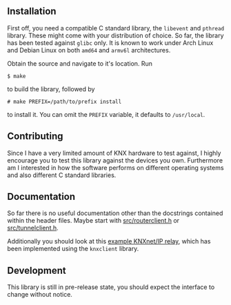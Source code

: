 ## Installation
First off, you need a compatible C standard library, the `libevent` and `pthread` library. These might come
with your distribution of choice. So far, the library has been tested against `glibc` only.
It is known to work under Arch Linux and Debian Linux on both `amd64` and `armv6l` architectures.

Obtain the source and navigate to it's location. Run

```
$ make
```

to build the library, followed by

```
# make PREFIX=/path/to/prefix install
```

to install it. You can omit the `PREFIX` variable, it defaults to `/usr/local`.


## Contributing
Since I have a very limited amount of KNX hardware to test against, I highly encourage you to test this
library against the devices you own. Furthermore am I interested in how the software performs on
different operating systems and also different C standard libraries.


## Documentation
So far there is no useful documentation other than the docstrings contained within the header files.
Maybe start with [src/routerclient.h](https://github.com/vapourismo/knxclient/blob/master/src/routerclient.h) or
[src/tunnelclient.h](https://github.com/vapourismo/knxclient/blob/master/src/tunnelclient.h).

Additionally you should look at this
[example KNXnet/IP relay](https://gist.github.com/vapourismo/26fcbd09148390442969#file-knxrelay-c),
which has been implemented using the `knxclient` library.

## Development
This library is still in pre-release state, you should expect the interface to change without notice.
